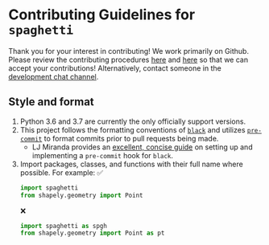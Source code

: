 Contributing Guidelines for `spaghetti`
=============================

Thank you for your interest in contributing! We work primarily on Github. Please review the contributing procedures [here](http://pysal.org/getting_started#for-developers) and [here](https://github.com/pysal/pysal/wiki/GitHub-Standard-Operating-Procedures) so that we can accept your contributions! Alternatively, contact someone in the [development chat channel](https://gitter.im//pysal/Spaghetti).


Style and format
----------------

1. Python 3.6 and 3.7 are currently the only officially support versions.
2. This project follows the formatting conventions of [`black`](https://black.readthedocs.io/en/stable/) and utilizes [`pre-commit`](https://pre-commit.com) to format commits prior to pull requests being made. 
    * LJ Miranda provides an [excellent, concise guide](https://ljvmiranda921.github.io/notebook/2018/06/21/precommits-using-black-and-flake8/) on setting up and implementing a `pre-commit` hook for `black`.
3. Import packages, classes, and functions with their full name where possible. For example:
    :white_check_mark:
    ```python
    import spaghetti
    from shapely.geometry import Point
    ```
    :x:
    ```python
    import spaghetti as spgh
    from shapely.geometry import Point as pt
    ```


